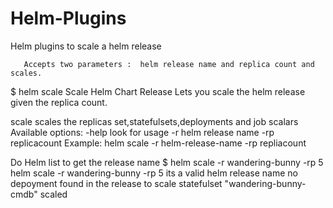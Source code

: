 # Helm-Plugins
Helm plugins to scale a helm release

       Accepts two parameters :  helm release name and replica count and scales.


$ helm scale
Scale Helm Chart Release
Lets you scale the helm release given the replica count.

  scale   scales the replicas set,statefulsets,deployments and job scalars
Available options:
  -help   look for usage
  -r      helm release name
  -rp     replicacount
Example:
  helm scale -r helm-release-name -rp repliacount

Do Helm list to get the release name
$ helm scale -r wandering-bunny -rp 5
helm scale -r wandering-bunny -rp 5
its a valid helm release name
no depoyment found in the release to scale
statefulset "wandering-bunny-cmdb" scaled


